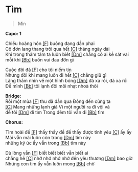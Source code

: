 # Tìm
> Min

**Capo: 1**

Chiều hoàng hôn [[F]]() buông đang dần phai   
Cô đơn lang thang trôi qua hết [[C]]() tháng ngày dài   
Khi trong thâm tâm ta luôn biết [[Dm]]() chẳng có ai kề sát vai   
mỗi khi [[Bb]]() buồn vui đau đớn gì   
   
Cuộc đời đã [[F]]() cho tôi niềm tin   
Nhưng đôi khi mang luôn đi hết [[C]]() chẳng giữ gì   
Lặng thầm nhìn về một hình bóng [[Dm]]() đã xa rồi, đã xa rồi   
Để mình [[Bb]]() tôi lạnh đôi môi nhạt nhoà thôi   
   
**Bridge:**   
Rồi một mùa [[F]]() thu đã dần qua Đông đến cùng ta   
[[C]]() Mang những lạnh giá Vì một người ra đi vội vã   
để tôi [[Dm]]() đi tìm Trong đêm tôi vẫn đi [[Bb]]() tìm  
   
**Chorus:**   

Tìm hoài để [[F]]() thấy thấy để để thấy được tình yêu [[C]]() ấy ấy   
Mãi vẫn mãi luôn còn trong [[Dm]]() tim này   
những ký ức ấy vẫn trong [[Bb]]() tim này   
   
Dù lòng vẫn [[F]]() biết biết biết vẫn biết ai   
chẳng hề [[C]]() nhớ nhớ nhớ nhớ đến yêu thương [[Dm]]() bao giờ   
Nhưng con tim ấy vẫn luôn mong [[Bb]]() chờ  
